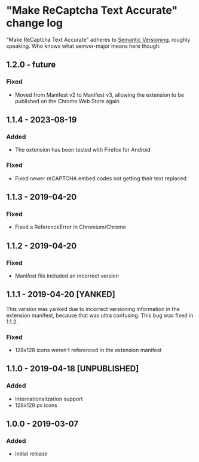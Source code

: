 # "Make ReCaptcha Text Accurate" change log

"Make ReCaptcha Text Accurate" adheres to [Semantic Versioning](http://semver.org/), roughly speaking. Who knows what semver-major means here though.

## 1.2.0 - future

### Fixed

* Moved from Manifest v2 to Manifest v3, allowing the extension to be published on the Chrome Web Store again

## 1.1.4 - 2023-08-19

### Added

* The extension has been tested with Firefox for Android

### Fixed

* Fixed newer reCAPTCHA embed codes not getting their text replaced

## 1.1.3 - 2019-04-20

### Fixed

* Fixed a ReferenceError in Chromium/Chrome

## 1.1.2 - 2019-04-20

### Fixed

* Manifest file included an incorrect version

## 1.1.1 - 2019-04-20 [YANKED]

This version was yanked due to incorrect versioning information in the extension manifest, because that was ultra confusing. This bug was fixed in 1.1.2.

### Fixed

* 128x128 icons weren't referenced in the extension manifest

## 1.1.0 - 2019-04-18 [UNPUBLISHED]

### Added

* Internationalization support
* 128x128 px icons

## 1.0.0 - 2019-03-07

### Added

* Initial release
